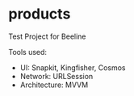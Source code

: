 # products
Test Project for Beeline

Tools used:
 - UI: Snapkit, Kingfisher, Cosmos
 - Network: URLSession
 - Architecture: MVVM

